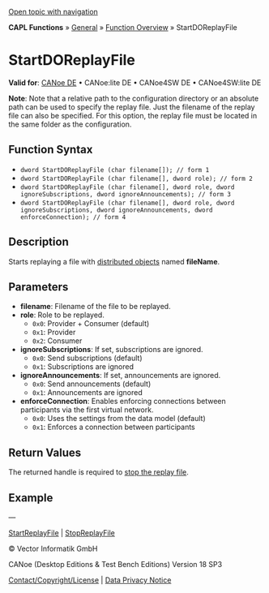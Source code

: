 [Open topic with navigation](../../../../../CANoeDEFamily.htm#Topics/CAPLFunctions/Other/Functions/CAPLfunctionStartDOReplayFile.md)

**CAPL Functions** » [General](../CAPLGeneralStartPage.md) » [Function Overview](../CAPLfunctionsGeneralOverview.md) » StartDOReplayFile

# StartDOReplayFile

**Valid for**: [CANoe DE](../../../Shared/FeatureAvailability.md) • CANoe:lite DE • CANoe4SW DE • CANoe4SW:lite DE

**Note**: Note that a relative path to the configuration directory or an absolute path can be used to specify the replay file. Just the filename of the replay file can also be specified. For this option, the replay file must be located in the same folder as the configuration.

## Function Syntax

- `dword StartDOReplayFile (char filename[]); // form 1`
- `dword StartDOReplayFile (char filename[], dword role); // form 2`
- `dword StartDOReplayFile (char filename[], dword role, dword ignoreSubscriptions, dword ignoreAnnouncements); // form 3`
- `dword StartDOReplayFile (char filename[], dword role, dword ignoreSubscriptions, dword ignoreAnnouncements, dword enforceConnection); // form 4`

## Description

Starts replaying a file with [distributed objects](../../../CANoeCANalyzer/CommunicationConcept/CCDistributedObjects.md) named **fileName**.

## Parameters

- **filename**: Filename of the file to be replayed.
- **role**: Role to be replayed.
  - `0x0`: Provider + Consumer (default)
  - `0x1`: Provider
  - `0x2`: Consumer
- **ignoreSubscriptions**: If set, subscriptions are ignored.
  - `0x0`: Send subscriptions (default)
  - `0x1`: Subscriptions are ignored
- **ignoreAnnouncements**: If set, announcements are ignored.
  - `0x0`: Send announcements (default)
  - `0x1`: Announcements are ignored
- **enforceConnection**: Enables enforcing connections between participants via the first virtual network.
  - `0x0`: Uses the settings from the data model (default)
  - `0x1`: Enforces a connection between participants

## Return Values

The returned handle is required to [stop the replay file](CAPLfunctionStopReplayFile.md).

## Example

—

[StartReplayFile](CAPLfunctionStartReplayFile.md) | [StopReplayFile](CAPLfunctionStopReplayFile.md)

© Vector Informatik GmbH

CANoe (Desktop Editions & Test Bench Editions) Version 18 SP3

[Contact/Copyright/License](../../../Shared/ContactCopyrightLicense.md) | [Data Privacy Notice](https://www.vector.com/int/en/company/get-info/privacy-policy/)
